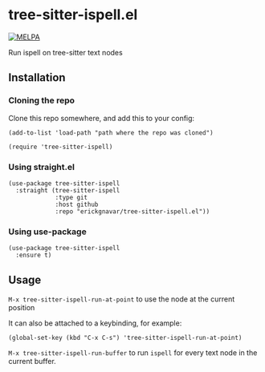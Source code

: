 # tree-sitter-ispell.el

[![MELPA](https://melpa.org/packages/tree-sitter-ispell-badge.svg)](https://melpa.org/#/tree-sitter-ispell)

Run ispell on tree-sitter text nodes

## Installation

### Cloning the repo

Clone this repo somewhere, and add this to your config:

```elisp
(add-to-list 'load-path "path where the repo was cloned")

(require 'tree-sitter-ispell)
```

### Using straight.el

```emacs-lisp
(use-package tree-sitter-ispell
  :straight (tree-sitter-ispell
             :type git
             :host github
             :repo "erickgnavar/tree-sitter-ispell.el"))
```

### Using use-package

```emacs-lisp
(use-package tree-sitter-ispell
  :ensure t)
```

## Usage

`M-x tree-sitter-ispell-run-at-point` to use the node at the current position

It can also be attached to a keybinding, for example:

```emacs-lisp
(global-set-key (kbd "C-x C-s") 'tree-sitter-ispell-run-at-point)
```

`M-x tree-sitter-ispell-run-buffer` to run `ispell` for every text node in the current buffer.
